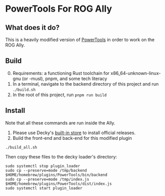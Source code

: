 # PowerTools For ROG Ally

## What does it do?

This is a heavily modified version of [PowerTools](https://git.ngni.us/NG-SD-Plugins/PowerTools.git) in order to work
on the ROG Ally.

## Build

0. Requirements: a functioning Rust toolchain for x86_64-unknown-linux-gnu (or -musl), pnpm, and some tech literacy
1. In a terminal, navigate to the backend directory of this project and run `./build.sh`
2. In the root of this project, run `pnpm run build`

## Install
Note that all these commands are run inside the Ally.

1. Please use Decky's [built-in store](https://plugins.deckbrew.xyz/) to install official releases.
2. Build the front-end and back-end for this modified plugin
```shell
./build_all.sh
```
Then copy these files to the decky loader's directory:
```shell
sudo systemctl stop plugin_loader
sudo cp --preserve=mode /tmp/backend $HOME/homebrew/plugins/PowerTools/bin/backend
sudo cp --preserve=mode /tmp/index.js $HOME/homebrew/plugins/PowerTools/dist/index.js
sudo systemctl start plugin_loader
```
